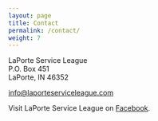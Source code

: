 ```yaml
---
layout: page
title: Contact
permalink: /contact/
weight: 7
---
```


LaPorte Service League<br />
P.O. Box 451<br />
LaPorte, IN 46352

[info@laporteserviceleague.com](mailto:info@laporteserviceleague.com)

Visit LaPorte Service League on [Facebook](https://www.facebook.com/pages/LaPorte-Service-League/179466298756808).
